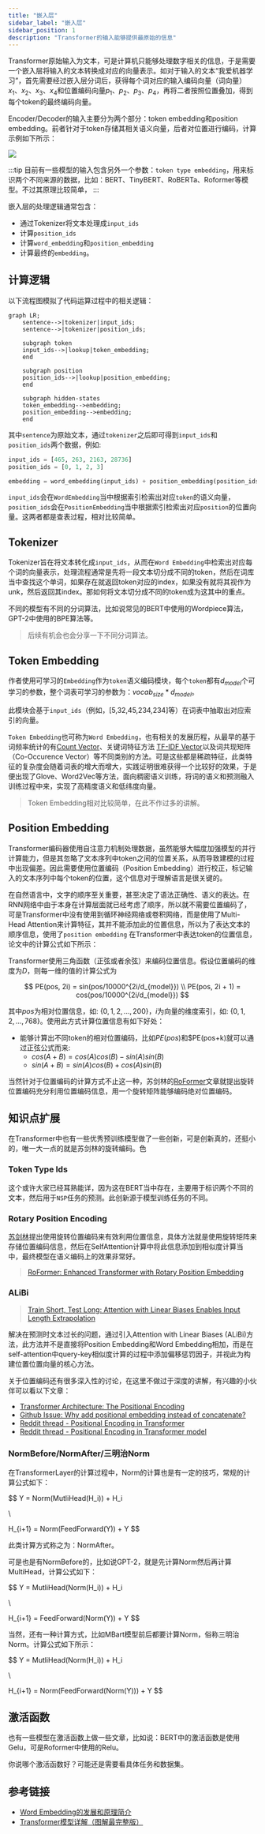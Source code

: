```yaml
---
title: "嵌入层"
sidebar_label: "嵌入层"
sidebar_position: 1
description: "Transformer的输入能够提供最原始的信息"
---
```


Transformer原始输入为文本，可是计算机只能够处理数字相关的信息，于是需要一个嵌入层将输入的文本转换成对应的向量表示。如对于输入的文本“我爱机器学习”，首先需要经过嵌入层分词后，获得每个词对应的输入编码向量（词向量）$x_1、x_2、x_3、x_4$和位置编码向量$p_1、p_2、p_3、p_4$，再将二者按照位置叠加，得到每个token的最终编码向量。

Encoder/Decoder的输入主要分为两个部分：token embedding和position embedding。前者针对于token存储其相关语义向量，后者对位置进行编码，计算示例如下所示：

![](./imgs/embedding.png)

:::tip
目前有一些模型的输入包含另外一个参数：`token type embedding`，用来标识两个不同来源的数据，比如：BERT、TinyBERT、RoBERTa、Roformer等模型。不过其原理比较简单，
:::

嵌入层的处理逻辑通常包含：

* 通过Tokenizer将文本处理成`input_ids`
* 计算`position_ids`
* 计算`word_embedding`和`position_embedding`
* 计算最终的`embedding`。

## 计算逻辑

以下流程图模拟了代码运算过程中的相关逻辑：

```mermaid
graph LR;
    sentence-->|tokenizer|input_ids;
    sentence-->|tokenizer|position_ids;

    subgraph token
    input_ids-->|lookup|token_embedding;
    end

    subgraph position
    position_ids-->|lookup|position_embedding;
    end

    subgraph hidden-states 
    token_embedding-->embedding;
    position_embedding-->embedding;
    end
```

其中`sentence`为原始文本，通过`tokenizer`之后即可得到`input_ids`和`position_ids`两个数据，例如:

```py showLineNumbers {4}
input_ids = [465, 263, 2163, 28736]
position_ids = [0, 1, 2, 3]

embedding = word_embedding(input_ids) + position_embedding(position_ids)
```

`input_ids`会在`WordEmbedding`当中根据索引检索出对应`token`的语义向量，`position_ids`会在`PositionEmbedding`当中根据索引检索出对应`position`的位置向量。这两者都是查表过程，相对比较简单。

## Tokenizer

Tokenizer旨在将文本转化成`input_ids`，从而在`Word Embedding`中检索出对应每个词的向量表示，处理流程通常是先将一段文本切分成不同的token，然后在词库当中查找这个单词，如果存在就返回token对应的index，如果没有就将其视作为unk，然后返回其index。那如何将文本切分成不同的token成为这其中的重点。

不同的模型有不同的分词算法，比如说常见的BERT中使用的Wordpiece算法，GPT-2中使用的BPE算法等。

> 后续有机会也会分享一下不同分词算法。

## Token Embedding

作者使用可学习的`Embedding`作为`token`语义编码模块，每个`token`都有$d_{model}$个可学习的参数，整个词表可学习的参数为：$vocab_{size} * d_{model}$。

此模块会基于`input_ids`（例如，[5,32,45,234,234]等）在词表中抽取出对应索引的向量。

`Token Embedding`也可称为`Word Embedding`，也有相关的发展历程，从最早的基于词频率统计的有[Count Vector](https://scikit-learn.org/stable/modules/generated/sklearn.feature_extraction.text.CountVectorizer.html)、关键词特征方法 [TF-IDF Vector](https://scikit-learn.org/stable/modules/generated/sklearn.feature_extraction.text.TfidfVectorizer.html?highlight=tf+idf+vector)以及词共现矩阵（Co-Occurence Vector）等不同类别的方法。可是这些都是稀疏特征，此类特征的复杂度会随着词表的增大而增大，实践证明很难获得一个比较好的效果，于是便出现了Glove、Word2Vec等方法，面向稠密语义训练，将词的语义和预测融入训练过程中来，实现了高精度语义和低纬度向量。

> Token Embedding相对比较简单，在此不作过多的讲解。

## Position Embedding

Transformer编码器使用自注意力机制处理数据，虽然能够大幅度加强模型的并行计算能力，但是其忽略了文本序列中token之间的位置关系，从而导致建模的过程中出现偏差。因此需要使用位置编码（Position Embedding）进行校正，标记输入的文本序列中每个token的位置，这个信息对于理解语言是很关键的。

在自然语言中，文字的顺序至关重要，甚至决定了语法正确性、语义的表达。在RNN网络中由于本身在计算层面就已经考虑了顺序，所以就不需要位置编码了，可是Transformer中没有使用到循环神经网络或卷积网络，而是使用了Multi-Head Attention来计算特征，其并不能添加此的位置信息，所以为了表达文本的顺序信息，使用了`position embedding` 在Transformer中表达token的位置信息，论文中的计算公式如下所示：

Transformer使用三角函数（正弦或者余弦）来编码位置信息。假设位置编码的维度为$D$，则每一维的值的计算公式为

$$
PE(pos, 2i) = sin(pos/10000^{2i/d_{model}})
\\
PE(pos, 2i + 1) = cos(pos/10000^{2i/d_{model}})
$$

其中$pos$为相对位置信息，如: $\{0, 1, 2, ..., 200\}$，$i$为向量的维度索引，如: $\{0, 1, 2, ..., 768\}$。使用此方式计算位置信息有如下好处：

* 能够计算出不同token的相对位置编码，比如$PE(pos)$和$PE(pos+k)就可以通过正弦公式而来: 
    * $cos(A+B) = cos(A)cos(B) - sin(A)sin(B)$
    * $sin(A+B) = sin(A)cos(B) + cos(A)sin(B)$

当然针对于位置编码的计算方式不止这一种，苏剑林的[RoFormer](https://arxiv.org/pdf/2104.09864.pdf)文章就提出旋转位置编码充分利用位置编码信息，用一个旋转矩阵能够编码绝对位置编码。

## 知识点扩展

在Transformer中也有一些优秀预训练模型做了一些创新，可是创新真的，还挺小的，唯一大一点的就是苏剑林的旋转编码。色

### Token Type Ids

这个或许大家已经耳熟能详，因为这在BERT当中存在，主要用于标识两个不同的文本，然后用于`NSP`任务的预测。此创新源于模型训练任务的不同。

### Rotary Position Encoding

[苏剑林](https://kexue.fm/)提出使用旋转位置编码来有效利用位置信息，具体方法就是使用旋转矩阵来存储位置编码信息，然后在SelfAttention计算中将此信息添加到相似度计算当中，最终模型在语义编码上的效果非常好。

> [RoFormer: Enhanced Transformer with Rotary Position Embedding](https://arxiv.org/abs/2104.09864)

### ALiBi

> [Train Short, Test Long: Attention with Linear Biases Enables Input Length Extrapolation](https://arxiv.org/abs/2108.12409)

解决在预测时文本过长的问题，通过引入Attention with Linear Biases (ALiBi)方法，此方法并不是直接将Position Embedding和Word Embedding相加，而是在self-attention中query-key相似度计算的过程中添加偏移惩罚因子，并视此为构建位置位置向量的核心方法。

关于位置编码还有很多深入性的讨论，在这里不做过于深度的讲解，有兴趣的小伙伴可以看以下文章：

* [Transformer Architecture: The Positional Encoding](https://kazemnejad.com/blog/transformer_architecture_positional_encoding/)
* [Github Issue: Why add positional embedding instead of concatenate? ](https://github.com/tensorflow/tensor2tensor/issues/1591)
* [Reddit thread - Positional Encoding in Transformer](https://www.reddit.com/r/MachineLearning/comments/cttefo/d_positional_encoding_in_transformer/)
* [Reddit thread - Positional Encoding in Transformer model](https://www.reddit.com/r/learnmachinelearning/comments/9e4j4q/positional_encoding_in_transformer_model/)

### NormBefore/NormAfter/三明治Norm

在TransformerLayer的计算过程中，Norm的计算也是有一定的技巧，常规的计算公式如下：

$$
Y = Norm(MutliHead(H_i)) + H_i

\\

H_{i+1} = Norm(FeedForward(Y)) + Y
$$

此类计算方式称之为：NormAfter。

可是也是有NormBefore的，比如说GPT-2，就是先计算Norm然后再计算MultiHead，计算公式如下：

$$
Y = MutliHead(Norm(H_i)) + H_i

\\

H_{i+1} = FeedForward(Norm(Y)) + Y
$$

当然，还有一种计算方式，比如MBart模型前后都要计算Norm，俗称三明治Norm。计算公式如下所示：

$$
Y = MutliHead(Norm(H_i)) + H_i

\\

H_{i+1} = Norm(FeedForward(Norm(Y))) + Y
$$

## 激活函数

也有一些模型在激活函数上做一些文章，比如说：BERT中的激活函数是使用Gelu，可是Roformer中使用的Relu。

你说哪个激活函数好？可能还是需要看具体任务和数据集。

## 参考链接

* [Word Embedding的发展和原理简介](https://zhuanlan.zhihu.com/p/385146997)
* [Transformer模型详解（图解最完整版）](https://zhuanlan.zhihu.com/p/338817680)
